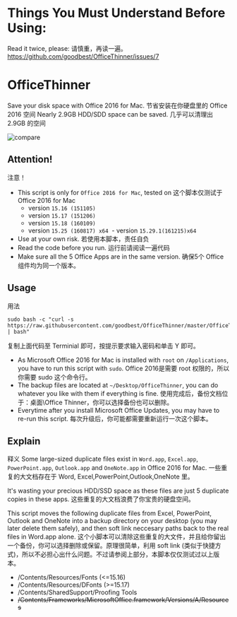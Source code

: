 # Things You Must Understand Before Using:
Read it twice, please:
请慎重，再读一遍。
https://github.com/goodbest/OfficeThinner/issues/7

# OfficeThinner
Save your disk space with Office 2016 for Mac.
节省安装在你硬盘里的 Office 2016 空间
Nearly 2.9GB HDD/SDD space can be saved.
几乎可以清理出 2.9GB 的空间

![compare](fig_compare.jpg)

## Attention!
注意！
- This script is only for `Office 2016 for Mac`, tested on 
这个脚本仅测试于 Office 2016 for Mac
  - version `15.16 (151105)`
  - version `15.17 (151206)`
  - version `15.18 (160109)`
  - version `15.25 (160817) x64`
  - version `15.29.1(161215)x64`
- Use at your own risk.
若使用本脚本，责任自负
- Read the code before you run.
运行前请阅读一遍代码
- Make sure all the 5 Office Apps are in the same version.
确保5个 Office 组件均为同一个版本。

## Usage
用法
```
sudo bash -c "curl -s https://raw.githubusercontent.com/goodbest/OfficeThinner/master/OfficeThinner.sh | bash"
```
复制上面代码至 Terminial 即可，按提示要求输入密码和单击 Y 即可。
- As Microsoft Office 2016 for Mac is installed with `root` on `/Applications`, you have to run this script with `sudo`.
Office 2016是需要 root 权限的，所以你需要 sudo 这个命令行。
- The backup files are located at `~/Desktop/OfficeThinner`, you can do whatever you like with them if everything is fine.
使用完成后，备份文档位于：桌面\Office Thinner，你可以选择备份也可以删除。
- Everytime after you install Microsoft Office Updates, you may have to re-run this script. 
每次升级后，你可能都需要重新运行一次这个脚本。

## Explain
释义
Some large-sized duplicate files exist in `Word.app`, `Excel.app`, `PowerPoint.app`, `Outlook.app` and `OneNote.app` in Office 2016 for Mac.
一些重复的大文档存在于 Word, Excel,PowerPoint,Outlook,OneNote 里。

It's wasting your precious HDD/SSD space as these files are just 5 duplicate copies in these apps.
这些重复的大文档浪费了你宝贵的硬盘空间。

This script moves the following duplicate files from Excel, PowerPoint, Outlook and OneNote into a backup directory on your desktop (you may later delete them safely), and then soft link neccesary paths back to the real files in Word.app alone.
这个小脚本可以清除这些重复的大文件，并且给你留出一个备份，你可以选择删除或保留。原理很简单，利用 soft link (类似于快捷方式)，所以不必担心出什么问题。不过请参阅上部分，本脚本仅仅测试过以上版本。

- /Contents/Resources/Fonts (<=15.16)
- /Contents/Resources/DFonts (>=15.17)
- /Contents/SharedSupport/Proofing Tools
- ~~/Contents/Frameworks/MicrosoftOffice.framework/Versions/A/Resources~~
